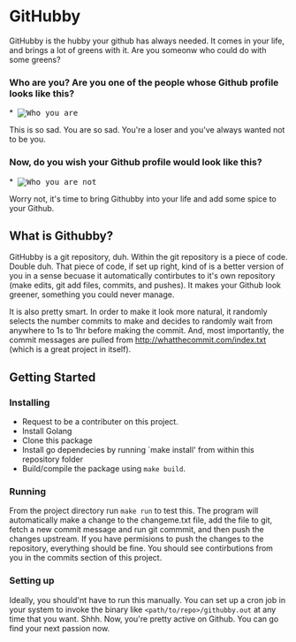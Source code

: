 # GitHubby
GitHubby is the hubby your github has always needed. It comes in your life, and brings a lot of greens with it. Are you someonw who could do with some greens?

### Who are you? Are you one of the people whose Github profile looks like this?
*<kbd>
  ![Who you are](https://i.imgur.com/dRPx865.png)
</kbd>

This is so sad. You are so sad. You're a loser and you've always wanted not to be you.

### Now, do you wish your Github profile would look like this? 
*<kbd>
![Who you are not](https://i.imgur.com/VvDLzpy.png)
</kbd>

Worry not, it's time to bring Githubby into your life and add some spice to your Github.

## What is Githubby?
GitHubby is a git repository, duh. Within the git repository is a piece of code. Double duh. That piece of code, if set up right, kind of is a better version of you in a sense becuase it automatically contirbutes to it's own repository (make edits, git add files, commits, and pushes). It makes your Github look greener, something you could never manage.

It is also pretty smart. In order to make it look more natural, it randomly selects the number commits to make and decides to randomly wait from anywhere to 1s to 1hr before making the commit. And, most importantly, the commit messages are pulled from http://whatthecommit.com/index.txt (which is a great project in itself).

## Getting Started
### Installing
* Request to be a contributer on this project.
* Install Golang
* Clone this package 
* Install go dependecies by running `make install' from within this repository folder
* Build/compile the package using `make build`.

### Running
From the project directory run `make run` to test this. The program will automatically make a change to the changeme.txt file, add the file to git, fetch a new commit message and run git commmit, and then push the changes upstream. If you have permisions to push the changes to the repository, everything should be fine. You should see contirbutions from you in the commits section of this project.

### Setting up
Ideally, you should'nt have to run this manually. You can set up a cron job in your system to invoke the binary like `<path/to/repo>/githubby.out` at any time that you want. Shhh. Now, you're pretty active on Github. You can go find your next passion now.
